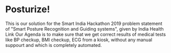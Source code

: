 # Posturize!
This is our solution for the Smart India Hackathon 2019 problem statement of "Smart Posture Recognition and Guiding systems", given by India Health Link
Our Agenda is to make sure that we get correct results of medical tests like BP checkup, BMI checkup, ECG from a kiosk, without any manual suppourt and which is completely automated.
